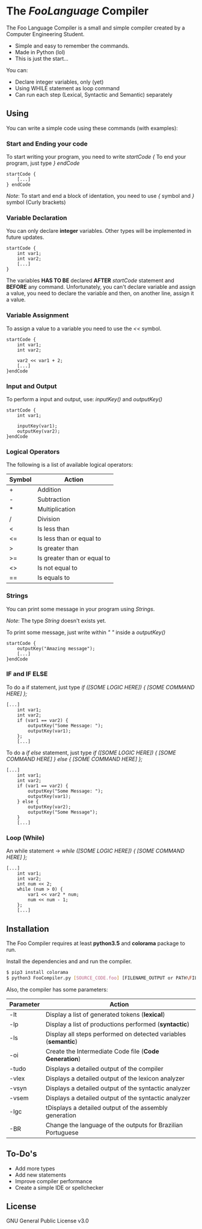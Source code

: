 # The *FooLanguage* Compiler

The Foo Language Compiler is a small and simple compiler created by a Computer Engineering Student.

  - Simple and easy to remember the commands.
  - Made in Python (lol)
  - This is just the start...

You can:
  - Declare integer variables, only (yet)
  - Using WHILE statement as loop command
  - Can run each step (Lexical, Syntactic and Semantic) separately

## Using

You can write a simple code using these commands (with examples):
### Start and Ending your code

To start writing your program, you need to write *startCode {*
To end your program, just type *} endCode*
```
startCode {
    [...]
} endCode
```
*Note*: To start and end a block of identation, you need to use *{* symbol and *}* symbol (Curly brackets)

### Variable Declaration

You can only declare **integer** variables. Other types will be implemented in future updates.
```
startCode {
    int var1;
    int var2;
    [...]
}
```
The variables **HAS TO BE** declared **AFTER** *startCode* statement and **BEFORE** any command.
Unfortunately, you can't declare variable and assign a value, you need to declare the variable and then, on another line, assign it a value.

### Variable Assignment

To assign a value to a variable you need to use the *<<* symbol.
```
startCode {
    int var1;
    int var2;

    var2 << var1 + 2;
    [...]
}endCode
```

### Input and Output

To perform a input and output, use: *inputKey()* and *outputKey()*
```
startCode {
    int var1;

    inputKey(var1);
    outputKey(var2);
}endCode
```

### Logical Operators

The following is a list of available logical operators:

| Symbol | Action          |
|--------|-----------------|
| +      | Addition                       |
| -      | Subtraction                    |
| *      | Multiplication                 |
| /      | Division                       |
| <      | Is less than                   |
| <=     | Is less than or equal to       |
| >      | Is greater than                |
| >=     | Is greater than or equal to    |
| <>     | Is not equal to                |
| ==     | Is equals to                   |

### Strings

You can print some message in your program using *Strings*.

*Note*: The type *String* doesn't exists yet.

To print some message, just write within *" "* inside a *outputKey()*
```
startCode {
    outputKey("Amazing message");
    [...]
}endCode
```

### IF and IF ELSE

To do a if statement, just type *if ([SOME LOGIC HERE]) { [SOME COMMAND HERE] };*
```
[...]
    int var1;
    int var2;
    if (var1 == var2) {
        outputKey("Some Message: ");
        outputKey(var1);
    };
    [...]
```
To do a *if else* statement, just type *if ([SOME LOGIC HERE]) { [SOME COMMAND HERE] } else { [SOME COMMAND HERE] };*
```
[...]
    int var1;
    int var2;
    if (var1 == var2) {
        outputKey("Some Message: ");
        outputKey(var1);
    } else {
        outputKey(var2);
        outputKey("Some Message");
    }
    [...]
```

### Loop (While)

An while statement -> *while ([SOME LOGIC HERE]) { [SOME COMMAND HERE] };*
```
[...]
    int var1;
    int var2;
    int num << 2;
    while (num > 0) {
        var1 << var2 * num;
        num << num - 1;
    };
    [...]
```

## Installation

The Foo Compiler requires at least **python3.5** and **colorama** package to run.

Install the dependencies and and run the compiler.

```sh
$ pip3 install colorama
$ python3 FooCompiler.py [SOURCE_CODE.foo] [FILENAME_OUTPUT or PATH\FILENAME_OUTPUT] [parameters]
```

Also, the compiler has some parameters:

| Parameter | Action                                                             |
|-----------|--------------------------------------------------------------------|
|    -lt    | Display a list of generated tokens (**lexical**)                   |
|    -lp    | Display a list of productions performed (**syntactic**)            |
|    -ls    | Display all steps performed on detected variables (**semantic**)   |
|    -oi    | Create the Intermediate Code file (**Code Generation**)            |
|    -tudo  | Displays a detailed output of the compiler                         |
|    -vlex  | Displays a detailed output of the lexicon analyzer                 |
|    -vsyn  | Displays a detailed output of the syntactic analyzer               |
|    -vsem  | Displays a detailed output of the syntactic analyzer               |
|    -lgc   | tDisplays a detailed output of the assembly generation             |
|    -BR    | Change the language of the outputs for Brazilian Portuguese        |

## To-Do's

 - Add more types
 - Add new statements
 - Improve compiler performance
 - Create a simple IDE or spellchecker

License
----

GNU General Public License v3.0
